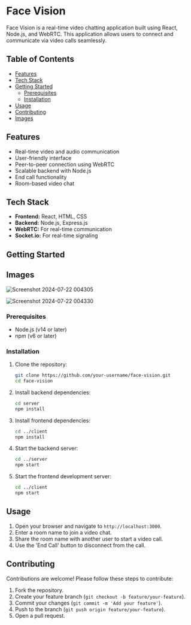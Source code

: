 

# Face Vision

Face Vision is a real-time video chatting application built using React, Node.js, and WebRTC. This application allows users to connect and communicate via video calls seamlessly.

## Table of Contents
- [Features](#features)
- [Tech Stack](#tech-stack)
- [Getting Started](#getting-started)
  - [Prerequisites](#prerequisites)
  - [Installation](#installation)
- [Usage](#usage)
- [Contributing](#contributing)
- [Images](#images)


## Features
- Real-time video and audio communication
- User-friendly interface
- Peer-to-peer connection using WebRTC
- Scalable backend with Node.js
- End call functionality
- Room-based video chat

## Tech Stack
- **Frontend:** React, HTML, CSS
- **Backend:** Node.js, Express.js
- **WebRTC:** For real-time communication
- **Socket.io:** For real-time signaling

## Getting Started
## Images 
![Screenshot 2024-07-22 004305](https://github.com/user-attachments/assets/aa0215ab-8f8e-4188-99a7-cd6bf398429c)

![Screenshot 2024-07-22 004330](https://github.com/user-attachments/assets/afc764d3-9c12-4f31-8821-db3b9459a8cb)







### Prerequisites
- Node.js (v14 or later)
- npm (v6 or later)

### Installation
1. Clone the repository:
    ```sh
    git clone https://github.com/your-username/face-vision.git
    cd face-vision
    ```

2. Install backend dependencies:
    ```sh
    cd server
    npm install
    ```

3. Install frontend dependencies:
    ```sh
    cd ../client
    npm install
    ```

4. Start the backend server:
    ```sh
    cd ../server
    npm start
    ```

5. Start the frontend development server:
    ```sh
    cd ../client
    npm start
    ```

## Usage
1. Open your browser and navigate to `http://localhost:3000`.
2. Enter a room name to join a video chat.
3. Share the room name with another user to start a video call.
4. Use the 'End Call' button to disconnect from the call.

## Contributing
Contributions are welcome! Please follow these steps to contribute:
1. Fork the repository.
2. Create your feature branch (`git checkout -b feature/your-feature`).
3. Commit your changes (`git commit -m 'Add your feature'`).
4. Push to the branch (`git push origin feature/your-feature`).
5. Open a pull request.

